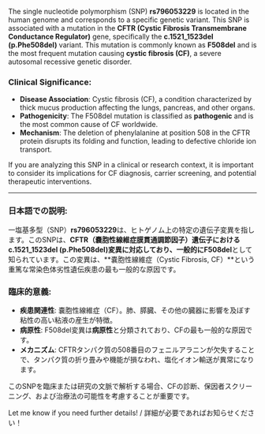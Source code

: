 The single nucleotide polymorphism (SNP) **rs796053229** is located in the human genome and corresponds to a specific genetic variant. This SNP is associated with a mutation in the **CFTR (Cystic Fibrosis Transmembrane Conductance Regulator)** gene, specifically the **c.1521_1523del (p.Phe508del)** variant. This mutation is commonly known as **F508del** and is the most frequent mutation causing **cystic fibrosis (CF)**, a severe autosomal recessive genetic disorder.

### Clinical Significance:
- **Disease Association**: Cystic fibrosis (CF), a condition characterized by thick mucus production affecting the lungs, pancreas, and other organs.
- **Pathogenicity**: The F508del mutation is classified as **pathogenic** and is the most common cause of CF worldwide.
- **Mechanism**: The deletion of phenylalanine at position 508 in the CFTR protein disrupts its folding and function, leading to defective chloride ion transport.

If you are analyzing this SNP in a clinical or research context, it is important to consider its implications for CF diagnosis, carrier screening, and potential therapeutic interventions.

---

### 日本語での説明:
一塩基多型（SNP）**rs796053229**は、ヒトゲノム上の特定の遺伝子変異を指します。このSNPは、**CFTR（嚢胞性線維症膜貫通調節因子）**遺伝子における**c.1521_1523del (p.Phe508del)**変異に対応しており、一般的に**F508del**として知られています。この変異は、**嚢胞性線維症（Cystic Fibrosis, CF）**という重篤な常染色体劣性遺伝疾患の最も一般的な原因です。

### 臨床的意義:
- **疾患関連性**: 嚢胞性線維症（CF）。肺、膵臓、その他の臓器に影響を及ぼす粘性の高い粘液の産生が特徴。
- **病原性**: F508del変異は**病原性**と分類されており、CFの最も一般的な原因です。
- **メカニズム**: CFTRタンパク質の508番目のフェニルアラニンが欠失することで、タンパク質の折り畳みや機能が損なわれ、塩化イオン輸送が異常になります。

このSNPを臨床または研究の文脈で解析する場合、CFの診断、保因者スクリーニング、および治療法の可能性を考慮することが重要です。

Let me know if you need further details! / 詳細が必要であればお知らせください！